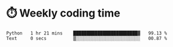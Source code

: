 
# :stopwatch: Weekly coding time
<!--START_SECTION:waka-->

```text
Python   1 hr 21 mins    ████████████████████████▓   99.13 %
Text     0 secs          ▒░░░░░░░░░░░░░░░░░░░░░░░░   00.87 %
```

<!--END_SECTION:waka-->


<!-- <p> <img src="https://github-readme-stats.vercel.app/api?username=cozgerest&show_icons=true&hide_border=false" />  </p> -->

